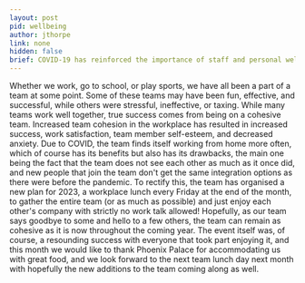 ```yaml
---
layout: post
pid: wellbeing
author: jthorpe
link: none
hidden: false
brief: COVID-19 has reinforced the importance of staff and personal wellbeing. Laboratory staff work predominantly onsite, and due to the nature of their work, bioinformaticians can work from home. The LSHTM group has a workplace lunch every Friday at the end of the month, to gather the entire team (or as much as possible) and just enjoy each other's company with strictly no work talk allowed! This month we went to Phoenix Palace, which has great food. We look forward to the next team lunch day next month and welcoming new additions to the team.
---
```


Whether we work, go to school, or play sports, we have all been a part of a team at some point. Some of these teams may have been fun, effective, and successful, while others were stressful, ineffective, or taxing. While many teams work well together, true success comes from being on a cohesive team. Increased team cohesion in the workplace has resulted in increased success, work satisfaction, team member self-esteem, and decreased anxiety. Due to COVID, the team finds itself working from home more often, which of course has its benefits but also has its drawbacks, the main one being the fact that the team does not see each other as much as it once did, and new people that join the team don't get the same integration options as there were before the pandemic. To rectify this, the team has organised a new plan for 2023, a workplace lunch every Friday at the end of the month, to gather the entire team (or as much as possible) and just enjoy each other's company with strictly no work talk allowed! Hopefully, as our team says goodbye to some and hello to a few others, the team can remain as cohesive as it is now throughout the coming year. The event itself was, of course, a resounding success with everyone that took part enjoying it, and this month we would like to thank Phoenix Palace for accommodating us with great food, and we look forward to the next team lunch day next month with hopefully the new additions to the team coming along as well.